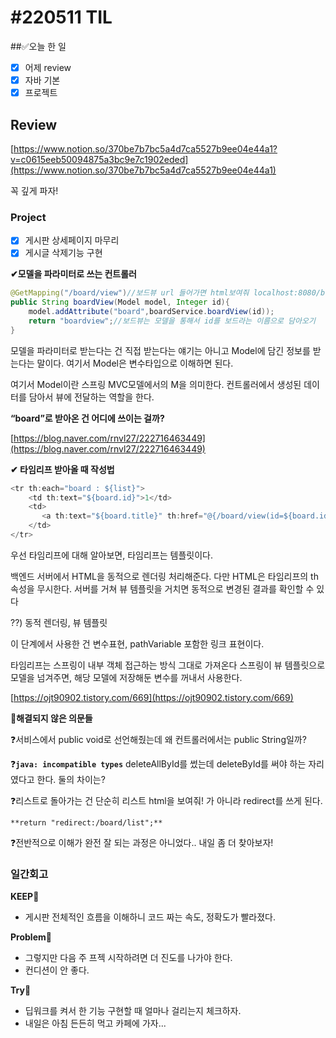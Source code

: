 # #220511 TIL

##✅오늘 한 일

- [x] 어제 review
- [x] 자바 기본
- [x] 프로젝트

## Review

[https://www.notion.so/370be7b7bc5a4d7ca5527b9ee04e44a1?v=c0615eeb50094875a3bc9e7c1902eded](https://www.notion.so/370be7b7bc5a4d7ca5527b9ee04e44a1)

꼭 깊게 파자!

### Project

- [x] 게시판 상세페이지 마무리
- [x] 게시글 삭제기능 구현

**✔모델을 파라미터로 쓰는 컨트롤러**

```java
@GetMapping("/board/view")//보드뷰 url 들어가면 html보여줘 localhost:8080/board/view?id=1
public String boardView(Model model, Integer id){
    model.addAttribute("board",boardService.boardView(id));
    return "boardview";//보드뷰는 모델을 통해서 id를 보드라는 이름으로 담아오기
}
```

모델을 파라미터로 받는다는 건 직접 받는다는 얘기는 아니고 Model에 담긴 정보를 받는다는 말이다. 여기서 Model은 변수타입으로 이해하면 된다.

여기서 Model이란 스프링 MVC모델에서의 M을 의미한다. 컨트롤러에서 생성된 데이터를 담아서 뷰에 전달하는 역할을 한다.

**“board”로 받아온 건 어디에 쓰이는 걸까?**

[https://blog.naver.com/rnvl27/222716463449](https://blog.naver.com/rnvl27/222716463449)

**✔ 타임리프 받아올 때 작성법**

```java
<tr th:each="board : ${list}">
    <td th:text="${board.id}">1</td>
    <td>
       <a th:text="${board.title}" th:href="@{/board/view(id=${board.id})}"></a>
    </td>
</tr>
```

우선 타임리프에 대해 알아보면, 타임리프는 템플릿이다.

백엔드 서버에서 HTML을 동적으로 렌더링 처리해준다.
다만 HTML은 타임리프의 th 속성을 무시한다.
서버를 거쳐 뷰 템플릿을 거치면 동적으로 변경된 결과를 확인할 수 있다

??) 동적 렌더링, 뷰 템플릿

이 단계에서 사용한 건 변수표현, pathVariable 포함한 링크 표현이다.

타임리프는 스프링이 내부 객체 접근하는 방식 그대로 가져온다
스프링이 뷰 템플릿으로 모델을 넘겨주면, 해당 모델에 저장해둔 변수를 꺼내서 사용한다.

[https://ojt90902.tistory.com/669](https://ojt90902.tistory.com/669)

**🚨해결되지 않은 의문들**

❓서비스에서 public void로 선언해줬는데 왜 컨트롤러에서는 public String일까?

❓**`java: incompatible types`** deleteAllById를 썼는데 deleteById를 써야 하는 자리였다고 한다. 둘의 차이는?

❓리스트로 돌아가는 건 단순히 리스트 html을 보여줘! 가 아니라 redirect를 쓰게 된다.

`**return "redirect:/board/list";**`

❓전반적으로 이해가 완전 잘 되는 과정은 아니었다.. 내일 좀 더 찾아보자!

### 일간회고

**KEEP🚩**

- 게시판 전체적인 흐름을 이해하니 코드 짜는 속도, 정확도가 빨라졌다.

**Problem🚨**

- 그렇지만 다음 주 프젝 시작하려면 더 진도를 나가야 한다.
- 컨디션이 안 좋다.

**Try🌱**

- 딥워크를 켜서 한 기능 구현할 때 얼마나 걸리는지 체크하자.
- 내일은 아침 든든히 먹고 카페에 가자...
